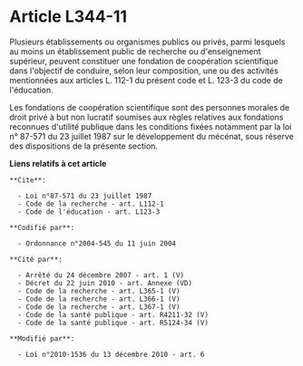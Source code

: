 # Article L344-11

Plusieurs établissements ou organismes publics ou privés, parmi lesquels au moins un établissement public de recherche ou
d'enseignement supérieur, peuvent constituer une fondation de coopération scientifique dans l'objectif de conduire, selon
leur composition, une ou des activités mentionnées aux articles L. 112-1 du présent code et L. 123-3 du code de l'éducation. 

Les fondations de coopération scientifique sont des personnes morales de droit privé à but non lucratif soumises aux règles
relatives aux fondations reconnues d'utilité publique dans les conditions fixées notamment par la loi n° 87-571 du 23 juillet
1987 sur le développement du mécénat, sous réserve des dispositions de la présente section.

**Liens relatifs à cet article**

	**Cite**:

	  - Loi n°87-571 du 23 juillet 1987
	  - Code de la recherche - art. L112-1
	  - Code de l'éducation - art. L123-3

	**Codifié par**:

	  - Ordonnance n°2004-545 du 11 juin 2004

	**Cité par**:

	  - Arrêté du 24 décembre 2007 - art. 1 (V)
	  - Décret du 22 juin 2010 - art. Annexe (VD)
	  - Code de la recherche - art. L365-1 (V)
	  - Code de la recherche - art. L366-1 (V)
	  - Code de la recherche - art. L367-1 (V)
	  - Code de la santé publique - art. R4211-32 (V)
	  - Code de la santé publique - art. R5124-34 (V)

	**Modifié par**:

	  - Loi n°2010-1536 du 13 décembre 2010 - art. 6
